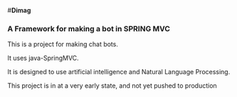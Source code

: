 #**Dimag**
### A Framework for making a bot in SPRING MVC


This is a project for making chat bots.

It uses java-SpringMVC.

It is designed to use artificial intelligence and Natural Language Processing.

This project is in at a very early state, and not yet pushed to production
